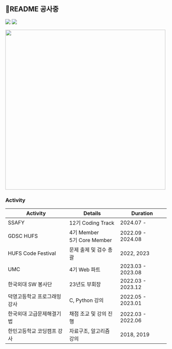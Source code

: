 ## 🔨README 공사중
<a href="https://www.instagram.com/s00ngle/"><img src="https://img.shields.io/badge/Instagram-E4405F?style=flat-square&logo=Instagram&logoColor=white&link=https://www.instagram.com/s00ngle/"/></a>
<a href="https://www.youtube.com/@soongle/"><img src="https://img.shields.io/badge/Youtube-ff0000?style=flat-square&logo=youtube&link=https://www.youtube.com/c/kyleschool"></a>

<img src="https://noonnucc-production.sfo2.cdn.digitaloceanspaces.com/202308/1692878523978236.jpeg" style="width:500px;">

### Activity

| **Activity**                          | **Details**                     | **Duration**      |
|---------------------------------------|---------------------------------|-------------------|
| SSAFY                                 | 12기 Coding Track               | 2024.07 -         |
| GDSC HUFS                             | 4기 Member <br> 5기 Core Member | 2022.09 - 2024.08 |
| HUFS Code Festival                    | 문제 출제 및 검수 총괄           | 2022, 2023        |
| UMC                                   | 4기 Web 파트                    | 2023.03 - 2023.08 |
| 한국외대 SW 봉사단                     | 23년도 부회장                    | 2022.03 - 2023.12 |
| 덕영고등학교 프로그래밍 강사            | C, Python 강의                   | 2022.05 - 2023.01 |
| 한국외대 고급문제해결기법               | 채점 조교 및 강의 진행            | 2022.03 - 2022.06 |
| 한민고등학교 코딩캠프 강사              | 자료구조, 알고리즘 강의           | 2018, 2019        |
